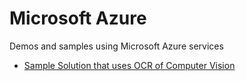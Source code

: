# Microsoft Azure
Demos and samples using Microsoft Azure services

* [Sample Solution that uses OCR of Computer Vision](https://github.com/afforeroc/acv-ocr-sample)

